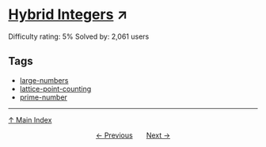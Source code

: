 # [Hybrid Integers](https://projecteuler.net/problem=800) ↗️

Difficulty rating: 5%
Solved by: 2,061 users
## Tags

- [large-numbers](../tags/large-numbers.md)
- [lattice-point-counting](../tags/lattice-point-counting.md)
- [prime-number](../tags/prime-number.md)



---

[↑ Main Index](../README.md)


<div align=center><a href='799.md'>← Previous</a> &nbsp;&nbsp; &nbsp;&nbsp;  <a href='801.md'>Next →</a></div>
